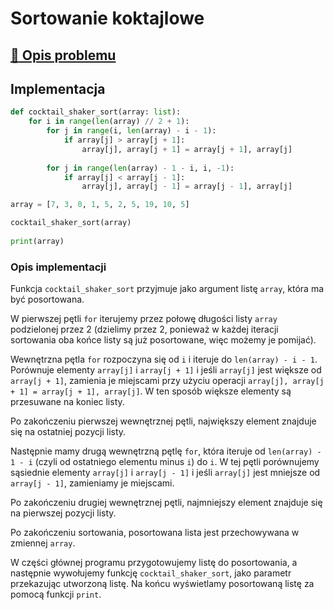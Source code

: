 # Sortowanie koktajlowe

## [:link: Opis problemu](../../../../algorithms/sorting/cocktail-shaker-sort.md)

## Implementacja

```python linenums="1"
def cocktail_shaker_sort(array: list):
    for i in range(len(array) // 2 + 1):
        for j in range(i, len(array) - i - 1):
            if array[j] > array[j + 1]:
                array[j], array[j + 1] = array[j + 1], array[j]
        
        for j in range(len(array) - 1 - i, i, -1):
            if array[j] < array[j - 1]:
                array[j], array[j - 1] = array[j - 1], array[j]

array = [7, 3, 0, 1, 5, 2, 5, 19, 10, 5]

cocktail_shaker_sort(array)
    
print(array)
```

### Opis implementacji

Funkcja `cocktail_shaker_sort` przyjmuje jako argument listę `array`, która ma być posortowana.

W pierwszej pętli `for` iterujemy przez połowę długości listy `array` podzielonej przez 2 (dzielimy przez 2, ponieważ w każdej iteracji sortowania oba końce listy są już posortowane, więc możemy je pomijać).

Wewnętrzna pętla `for` rozpoczyna się od `i` i iteruje do `len(array) - i - 1`. Porównuje elementy `array[j]` i `array[j + 1]` i jeśli `array[j]` jest większe od `array[j + 1]`, zamienia je miejscami przy użyciu operacji `array[j], array[j + 1] = array[j + 1], array[j]`. W ten sposób większe elementy są przesuwane na koniec listy.

Po zakończeniu pierwszej wewnętrznej pętli, największy element znajduje się na ostatniej pozycji listy.

Następnie mamy drugą wewnętrzną pętlę `for`, która iteruje od `len(array) - 1 - i` (czyli od ostatniego elementu minus `i`) do `i`. W tej pętli porównujemy sąsiednie elementy `array[j]` i `array[j - 1]` i jeśli `array[j]` jest mniejsze od `array[j - 1]`, zamieniamy je miejscami.

Po zakończeniu drugiej wewnętrznej pętli, najmniejszy element znajduje się na pierwszej pozycji listy.

Po zakończeniu sortowania, posortowana lista jest przechowywana w zmiennej `array`.

W części głównej programu przygotowujemy listę do posortowania, a następnie wywołujemy funkcję `cocktail_shaker_sort`, jako parametr przekazując utworzoną listę. Na końcu wyświetlamy posortowaną listę za pomocą funkcji `print`.